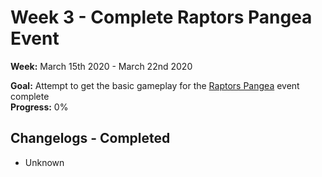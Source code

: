 # Week 3 - Complete Raptors Pangea Event
**Week:** March 15th 2020 - March 22nd 2020

**Goal:** Attempt to get the basic gameplay for the [Raptors Pangea](https://github.com/RaptorsMC/Development/issues/4) event complete <br />
**Progress:** 0%

## Changelogs - Completed
 + Unknown

